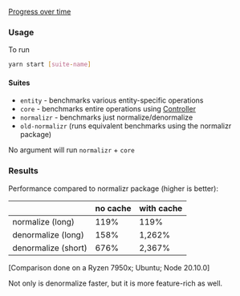[Progress over time](https://reactive.github.io/data-client/dev/bench/)

### Usage

To run

```bash
yarn start [suite-name]
```

#### Suites

- `entity` - benchmarks various entity-specific operations
- `core` - benchmarks entire operations using [Controller](https://dataclient.io/docs/api/Controller)
- `normalizr` - benchmarks just normalize/denormalize
- `old-normalizr` (runs equivalent benchmarks using the normalizr package)

No argument will run `normalizr` + `core`

### Results

Performance compared to normalizr package (higher is better):

|                     | no cache | with cache |
| ------------------- | -------- | ---------- |
| normalize (long)    | 119%     | 119%       |
| denormalize (long)  | 158%     | 1,262%      |
| denormalize (short) | 676%     | 2,367%     |

[Comparison done on a Ryzen 7950x; Ubuntu; Node 20.10.0]

Not only is denormalize faster, but it is more feature-rich as well.
